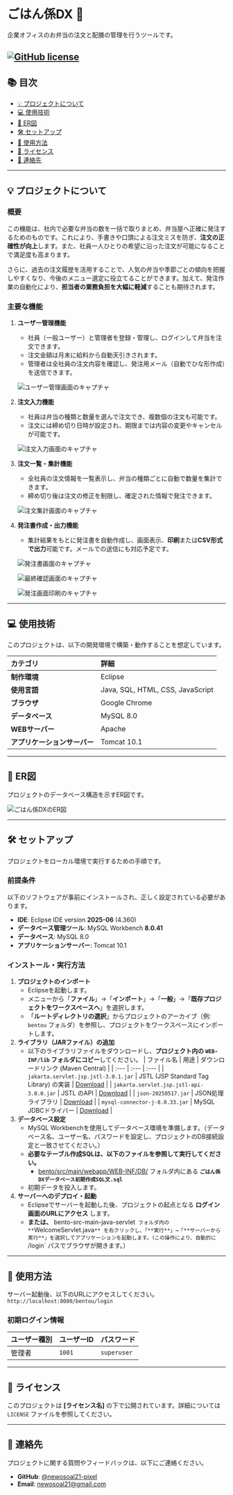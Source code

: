 # ごはん係DX 🍱

企業オフィスのお弁当の注文と配膳の管理を行うツールです。

[![GitHub license](https://img.shields.io/badge/License-MIT-blue.svg)](LICENSE)
---

## 📚 目次

- [💡 プロジェクトについて](#-プロジェクトについて)
- [💻 使用技術](#-使用技術)
- [📜 ER図](#-er図)
- [🛠️ セットアップ](#-セットアップ)
- [🚀 使用方法](#-使用方法)
- [📜 ライセンス](#-ライセンス)
- [📧 連絡先](#-連絡先)

---

## 💡 プロジェクトについて

### 概要
この機能は、社内で必要な弁当の数を一括で取りまとめ、弁当屋へ正確に発注するためのものです。これにより、手書きや口頭による注文ミスを防ぎ、**注文の正確性が向上**します。また、社員一人ひとりの希望に沿った注文が可能になることで満足度も高まります。

さらに、過去の注文履歴を活用することで、人気の弁当や季節ごとの傾向を把握しやすくなり、今後のメニュー選定に役立てることができます。加えて、発注作業の自動化により、**担当者の業務負担を大幅に軽減**することも期待されます。

### 主要な機能

1.  **ユーザー管理機能**
    * 社員（一般ユーザー）と管理者を登録・管理し、ログインして弁当を注文できます。
    * 注文金額は月末に給料から自動天引きされます。
    * 管理者は全社員の注文内容を確認し、発注用メール（自動でひな形作成）を送信できます。
    
    ![ユーザー管理画面のキャプチャ](screenshot/adminlist.png)

2.  **注文入力機能**
    * 社員は弁当の種類と数量を選んで注文でき、複数個の注文も可能です。
    * 注文には締め切り日時が設定され、期限までは内容の変更やキャンセルが可能です。
    
    ![注文入力画面のキャプチャ](screenshot/chumon1.png)

3.  **注文一覧・集計機能**
    * 全社員の注文情報を一覧表示し、弁当の種類ごとに自動で数量を集計できます。
    * 締め切り後は注文の修正を制限し、確定された情報で発注できます。
    
    ![注文集計画面のキャプチャ](screenshot/order3.png)

4.  **発注書作成・出力機能**
    * 集計結果をもとに発注書を自動作成し、画面表示、**印刷**または**CSV形式で出力**可能です。メールでの送信にも対応予定です。
    
    ![発注書画面のキャプチャ](screenshot/order4.png)
    
    ![最終確認画面のキャプチャ](screenshot/orderends.png)

    ![発注画面印刷のキャプチャ](screenshot/orderprint.png)

---

## 💻 使用技術

このプロジェクトは、以下の開発環境で構築・動作することを想定しています。

| カテゴリ | 詳細 |
| :--- | :--- |
| **制作環境** | Eclipse |
| **使用言語** | Java, SQL, HTML, CSS, JavaScript |
| **ブラウザ** | Google Chrome |
| **データベース** | MySQL 8.0 |
| **WEBサーバー** | Apache |
| **アプリケーションサーバー** | Tomcat 10.1 |

---

## 📜 ER図

プロジェクトのデータベース構造を示すER図です。

![ごはん係DXのER図](screenshot/gohanER.png)

---

## 🛠️ セットアップ

プロジェクトをローカル環境で実行するための手順です。

### 前提条件

以下のソフトウェアが事前にインストールされ、正しく設定されている必要があります。

* **IDE**: Eclipse IDE version **2025-06** (4.360)
* **データベース管理ツール**: MySQL Workbench **8.0.41**
* **データベース**: MySQL 8.0
* **アプリケーションサーバー**: Tomcat 10.1

### インストール・実行方法

1.  **プロジェクトのインポート**
    * Eclipseを起動します。
    * メニューから「**ファイル**」→「**インポート**」→「**一般**」→「**既存プロジェクトをワークスペースへ**」を選択します。
    * 「**ルートディレクトリの選択**」からプロジェクトのアーカイブ（例: `bentou` フォルダ）を参照し、プロジェクトをワークスペースにインポートします。
2.  **ライブラリ（JARファイル）の追加**
    * 以下のライブラリファイルをダウンロードし、**プロジェクト内の `WEB-INF/lib` フォルダにコピー**してください。
| ファイル名 | 用途 | ダウンロードリンク (Maven Central) |
| :--- | :--- | :--- |
| `jakarta.servlet.jsp.jstl-3.0.1.jar` | JSTL (JSP Standard Tag Library) の実装 | [Download](https://central.sonatype.com/artifact/org.glassfish.web/jakarta.servlet.jsp.jstl/3.0.1) |
| `jakarta.servlet.jsp.jstl-api-3.0.0.jar` | JSTL のAPI | [Download](https://mvnrepository.com/artifact/jakarta.servlet.jsp.jstl/jakarta.servlet.jsp.jstl-api/3.0.0) |
| `json-20250517.jar` | JSON処理ライブラリ | [Download](https://mvnrepository.com/artifact/org.json/json/20250517) |
| `mysql-connector-j-8.0.33.jar` | MySQL JDBCドライバー | [Download](https://www.mysql.com/products/connector/j/) |
3.  **データベース設定**
    * MySQL Workbenchを使用してデータベース環境を準備します。（データベース名、ユーザー名、パスワードを設定し、プロジェクトのDB接続設定と一致させてください。）
    * **必要なテーブル作成SQLは、以下のファイルを参照して実行してください。**
        * [bento/src/main/webapp/WEB-INF/DB/](src/main/webapp/WEB-INF/DB/) フォルダ内にある **`ごはん係DXデータベース初期作成SQL文.sql`**
    * 初期データを投入します。
4.  **サーバーへのデプロイ・起動**
    * Eclipseでサーバーを起動した後、プロジェクトの起点となる **ログイン画面のURLにアクセス** します。
    * **または、** bento-src-main-java-servlet` フォルダ内の **`WelcomeServlet.java`** を右クリックし、「**実行**」→「**サーバーから実行**」を選択してアプリケーションを起動します。（この操作により、自動的に `/login` パスでブラウザが開きます。）

---

## 🚀 使用方法

サーバー起動後、以下のURLにアクセスしてください。
`http://localhost:8080/bentou/login` 

### 初期ログイン情報
| ユーザー種別 | ユーザーID | パスワード |
| :--- | :--- | :--- |
| 管理者 | `1001` | `superuser` |

---

## 📜 ライセンス

このプロジェクトは **[ライセンス名]** の下で公開されています。詳細については `LICENSE` ファイルを参照してください。

---

## 📧 連絡先

プロジェクトに関する質問やフィードバックは、以下にご連絡ください。

* **GitHub**: [@newosoal21-pixel](https://github.com/newosoal21-pixel)
* **Email**: [newosoal21@gmail.com](mailto:newosoal21@gmail.com)
